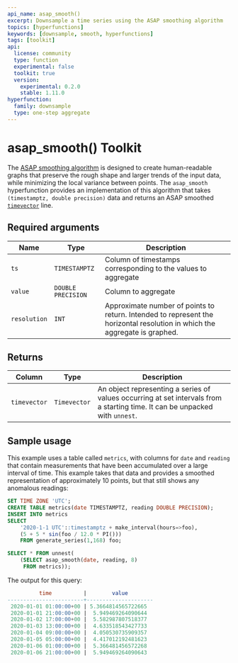 ```yaml
---
api_name: asap_smooth()
excerpt: Downsample a time series using the ASAP smoothing algorithm
topics: [hyperfunctions]
keywords: [downsample, smooth, hyperfunctions]
tags: [toolkit]
api:
  license: community
  type: function
  experimental: false
  toolkit: true
  version:
    experimental: 0.2.0
    stable: 1.11.0
hyperfunction:
  family: downsample
  type: one-step aggregate
---
```


# asap_smooth()  <tag type="toolkit">Toolkit</tag>

The [ASAP smoothing algorithm][asap-algorithm] is designed to create
human-readable graphs that preserve the rough shape and larger trends
of the input data, while minimizing the local variance between points.
The `asap_smooth` hyperfunction provides an implementation of this
algorithm that takes `(timestamptz, double precision)` data and returns
an ASAP smoothed [`timevector`][hyperfunctions-timevectors] line.

## Required arguments

|Name| Type |Description|
|-|-|-|
|`ts`|`TIMESTAMPTZ`|Column of timestamps corresponding to the values to aggregate|
|`value`|`DOUBLE PRECISION`|Column to aggregate|
|`resolution`|`INT`|Approximate number of points to return. Intended to represent the horizontal resolution in which the aggregate is graphed.|

## Returns

|Column|Type|Description|
|-|-|-|
|`timevector`|`Timevector`|An object representing a series of values occurring at set intervals from a starting time. It can be unpacked with `unnest`.|

## Sample usage

This example uses a table called `metrics`, with columns for `date` and
`reading` that contain measurements that have been accumulated over
a large interval of time. This example takes that data and provides a
smoothed representation of approximately 10 points, but that still shows
any anomalous readings:

```sql
SET TIME ZONE 'UTC';
CREATE TABLE metrics(date TIMESTAMPTZ, reading DOUBLE PRECISION);
INSERT INTO metrics
SELECT
    '2020-1-1 UTC'::timestamptz + make_interval(hours=>foo),
    (5 + 5 * sin(foo / 12.0 * PI()))
    FROM generate_series(1,168) foo;

```

```sql
SELECT * FROM unnest(
    (SELECT asap_smooth(date, reading, 8)
     FROM metrics));
```

The output for this query:

```sql
          time          |        value
------------------------+---------------------
 2020-01-01 01:00:00+00 | 5.3664814565722665
 2020-01-01 21:00:00+00 |  5.949469264090644
 2020-01-02 17:00:00+00 |  5.582987807518377
 2020-01-03 13:00:00+00 |  4.633518543427733
 2020-01-04 09:00:00+00 |  4.050530735909357
 2020-01-05 05:00:00+00 |  4.417012192481623
 2020-01-06 01:00:00+00 |  5.366481456572268
 2020-01-06 21:00:00+00 |  5.949469264090643
```

[asap-algorithm]: https://arxiv.org/pdf/1703.00983.pdf
[hyperfunctions-timevectors]: /timescaledb/:currentVersion:/how-to-guides/hyperfunctions/function-pipelines/#timevectors
